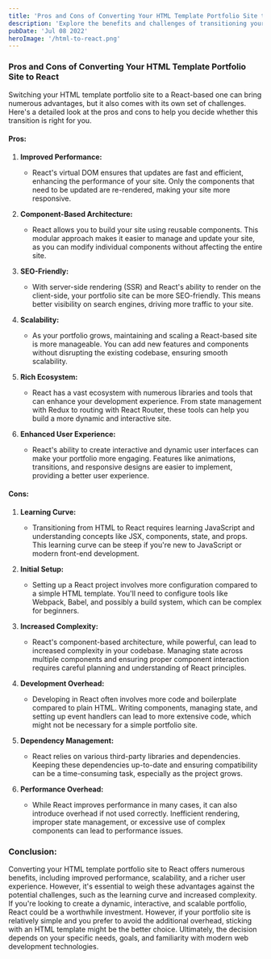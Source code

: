 ```yaml
---
title: 'Pros and Cons of Converting Your HTML Template Portfolio Site to React'
description: 'Explore the benefits and challenges of transitioning your portfolio site from an HTML template to a React-based framework. Weigh the improved performance, scalability, and user experience against the learning curve and development complexity to make an informed decision.'
pubDate: 'Jul 08 2022'
heroImage: '/html-to-react.png'
---
```


### **Pros and Cons of Converting Your HTML Template Portfolio Site to React**

Switching your HTML template portfolio site to a React-based one can bring numerous advantages, but it also comes with its own set of challenges. Here's a detailed look at the pros and cons to help you decide whether this transition is right for you.

#### **Pros:**
1. **Improved Performance:**
   - React's virtual DOM ensures that updates are fast and efficient, enhancing the performance of your site. Only the components that need to be updated are re-rendered, making your site more responsive.

2. **Component-Based Architecture:**
   - React allows you to build your site using reusable components. This modular approach makes it easier to manage and update your site, as you can modify individual components without affecting the entire site.

3. **SEO-Friendly:**
   - With server-side rendering (SSR) and React's ability to render on the client-side, your portfolio site can be more SEO-friendly. This means better visibility on search engines, driving more traffic to your site.

4. **Scalability:**
   - As your portfolio grows, maintaining and scaling a React-based site is more manageable. You can add new features and components without disrupting the existing codebase, ensuring smooth scalability.

5. **Rich Ecosystem:**
   - React has a vast ecosystem with numerous libraries and tools that can enhance your development experience. From state management with Redux to routing with React Router, these tools can help you build a more dynamic and interactive site.

6. **Enhanced User Experience:**
   - React's ability to create interactive and dynamic user interfaces can make your portfolio more engaging. Features like animations, transitions, and responsive designs are easier to implement, providing a better user experience.

#### **Cons:**
1. **Learning Curve:**
   - Transitioning from HTML to React requires learning JavaScript and understanding concepts like JSX, components, state, and props. This learning curve can be steep if you're new to JavaScript or modern front-end development.

2. **Initial Setup:**
   - Setting up a React project involves more configuration compared to a simple HTML template. You'll need to configure tools like Webpack, Babel, and possibly a build system, which can be complex for beginners.

3. **Increased Complexity:**
   - React's component-based architecture, while powerful, can lead to increased complexity in your codebase. Managing state across multiple components and ensuring proper component interaction requires careful planning and understanding of React principles.

4. **Development Overhead:**
   - Developing in React often involves more code and boilerplate compared to plain HTML. Writing components, managing state, and setting up event handlers can lead to more extensive code, which might not be necessary for a simple portfolio site.

5. **Dependency Management:**
   - React relies on various third-party libraries and dependencies. Keeping these dependencies up-to-date and ensuring compatibility can be a time-consuming task, especially as the project grows.

6. **Performance Overhead:**
   - While React improves performance in many cases, it can also introduce overhead if not used correctly. Inefficient rendering, improper state management, or excessive use of complex components can lead to performance issues.

### **Conclusion:**
Converting your HTML template portfolio site to React offers numerous benefits, including improved performance, scalability, and a richer user experience. However, it's essential to weigh these advantages against the potential challenges, such as the learning curve and increased complexity. If you're looking to create a dynamic, interactive, and scalable portfolio, React could be a worthwhile investment. However, if your portfolio site is relatively simple and you prefer to avoid the additional overhead, sticking with an HTML template might be the better choice. Ultimately, the decision depends on your specific needs, goals, and familiarity with modern web development technologies.
